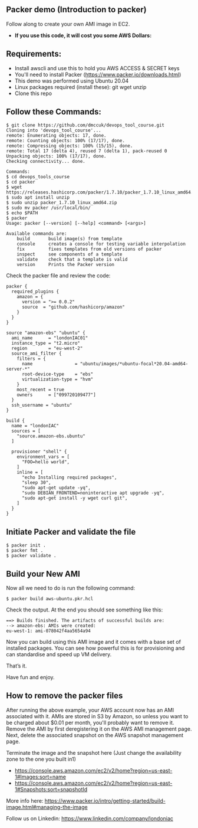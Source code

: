 ## Packer demo (Introduction to packer)

Follow along to create your own AMI image in EC2.

 * **If you use this code, it will cost you some AWS Dollars:**
 
 ## Requirements:

 * Install awscli and use this to hold you AWS ACCESS & SECRET keys
 * You'll need to install Packer (https://www.packer.io/downloads.html)
 * This demo was performed using Ubuntu 20.04
 * Linux packages required (install these): git wget unzip
 * Clone this repo

## Follow these Commands:

````
$ git clone https://github.com/dmccuk/devops_tool_course.git
Cloning into 'devops_tool_course'...
remote: Enumerating objects: 17, done.
remote: Counting objects: 100% (17/17), done.
remote: Compressing objects: 100% (15/15), done.
remote: Total 17 (delta 4), reused 7 (delta 1), pack-reused 0
Unpacking objects: 100% (17/17), done.
Checking connectivity... done.

Commands:
$ cd devops_tools_course
$ cd packer
$ wget https://releases.hashicorp.com/packer/1.7.10/packer_1.7.10_linux_amd64.zip
$ sudo apt install unzip
$ sudo unzip packer_1.7.10_linux_amd64.zip
$ sudo mv packer /usr/local/bin/
$ echo $PATH
$ packer
Usage: packer [--version] [--help] <command> [<args>]

Available commands are:
    build       build image(s) from template
    console     creates a console for testing variable interpolation
    fix         fixes templates from old versions of packer
    inspect     see components of a template
    validate    check that a template is valid
    version     Prints the Packer version

````

Check the packer file and review the code:

````
packer {
  required_plugins {
    amazon = {
      version = ">= 0.0.2"
      source  = "github.com/hashicorp/amazon"
    }
  }
}

source "amazon-ebs" "ubuntu" {
  ami_name      = "londonIAC01"
  instance_type = "t2.micro"
  region        = "eu-west-2"
  source_ami_filter {
    filters = {
      name                = "ubuntu/images/*ubuntu-focal*20.04-amd64-server-*"
      root-device-type    = "ebs"
      virtualization-type = "hvm"
    }
    most_recent = true
    owners      = ["099720109477"]
  }
  ssh_username = "ubuntu"
}

build {
  name = "londonIAC"
  sources = [
    "source.amazon-ebs.ubuntu"
  ]

  provisioner "shell" {
    environment_vars = [
      "FOO=hello world",
    ]
    inline = [
      "echo Installing required packages",
      "sleep 30",
      "sudo apt-get update -yq",
      "sudo DEBIAN_FRONTEND=noninteractive apt upgrade -yq",
      "sudo apt-get install -y wget curl git",
    ]
  }
}

````

## Initiate Packer and validate the file

````
$ packer init .
$ packer fmt .
$ packer validate .

````

## Build your New AMI

Now all we need to do is run the following command:

````
$ packer build aws-ubuntu.pkr.hcl
````

Check the output. At the end you should see something like this:

````
==> Builds finished. The artifacts of successful builds are:
--> amazon-ebs: AMIs were created:
eu-west-1: ami-078042f4aa5654a94
````

Now you can build using this AMI image and it comes with a base set of installed packages. You can see how powerful this is for provisioning and can standardise and speed up VM delivery.

That’s it.

Have fun and enjoy.

## How to remove the packer files

After running the above example, your AWS account now has an AMI associated with it. AMIs are stored in S3 by Amazon, so unless you want to be charged about $0.01 per month, you'll probably want to remove it. Remove the AMI by first deregistering it on the AWS AMI management page. Next, delete the associated snapshot on the AWS snapshot management page.

Terminate the image and the snapshot here (Just change the availability zone to the one you built in1)
  * https://console.aws.amazon.com/ec2/v2/home?region=us-east-1#Images:sort=name
  * https://console.aws.amazon.com/ec2/v2/home?region=us-east-1#Snapshots:sort=snapshotId
  
More info here:
https://www.packer.io/intro/getting-started/build-image.html#managing-the-image


Follow us on Linkedin:
https://www.linkedin.com/company/londoniac
